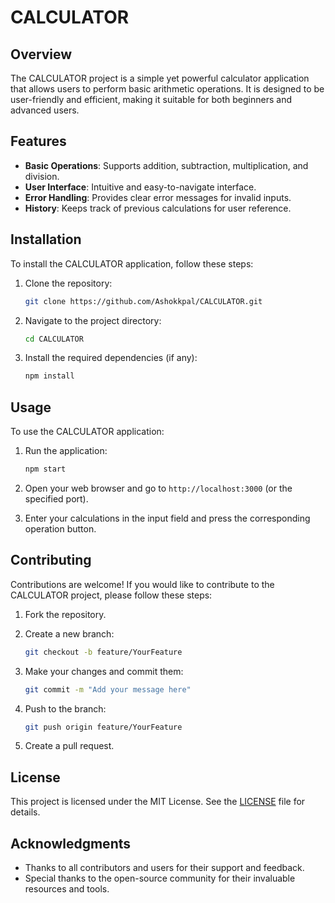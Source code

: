 # CALCULATOR

## Overview

The CALCULATOR project is a simple yet powerful calculator application that allows users to perform basic arithmetic operations. It is designed to be user-friendly and efficient, making it suitable for both beginners and advanced users.

## Features

- **Basic Operations**: Supports addition, subtraction, multiplication, and division.
- **User  Interface**: Intuitive and easy-to-navigate interface.
- **Error Handling**: Provides clear error messages for invalid inputs.
- **History**: Keeps track of previous calculations for user reference.

## Installation

To install the CALCULATOR application, follow these steps:

1. Clone the repository:
   ```bash
   git clone https://github.com/Ashokkpal/CALCULATOR.git
   ```

2. Navigate to the project directory:
   ```bash
   cd CALCULATOR
   ```

3. Install the required dependencies (if any):
   ```bash
   npm install
   ```

## Usage

To use the CALCULATOR application:

1. Run the application:
   ```bash
   npm start
   ```

2. Open your web browser and go to `http://localhost:3000` (or the specified port).

3. Enter your calculations in the input field and press the corresponding operation button.

## Contributing

Contributions are welcome! If you would like to contribute to the CALCULATOR project, please follow these steps:

1. Fork the repository.
2. Create a new branch:
   ```bash
   git checkout -b feature/YourFeature
   ```

3. Make your changes and commit them:
   ```bash
   git commit -m "Add your message here"
   ```

4. Push to the branch:
   ```bash
   git push origin feature/YourFeature
   ```

5. Create a pull request.

## License

This project is licensed under the MIT License. See the [LICENSE](https://github.com/Ashokkpal/CALCULATOR/blob/main/License) file for details.

## Acknowledgments

- Thanks to all contributors and users for their support and feedback.
- Special thanks to the open-source community for their invaluable resources and tools.
